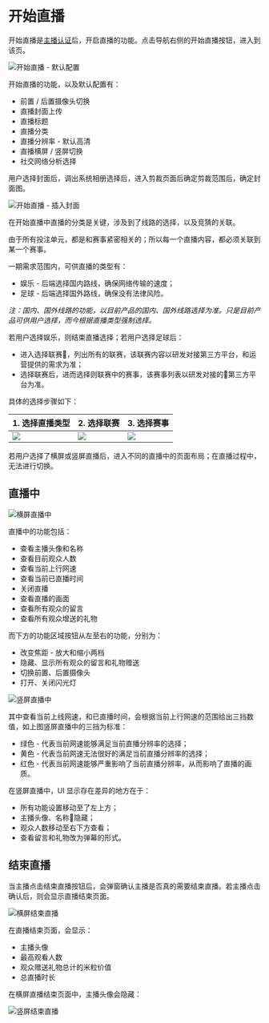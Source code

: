 # 开始直播

开始直播是[主播认证](/auth.html)后，开启直播的功能。点击导航右侧的开始直播按钮，进入到该页。

![开始直播 - 默认配置](/images/start01.png)

开始直播的功能，以及默认配置有：

* 前置 / 后置摄像头切换
* 直播封面上传
* 直播标题
* 直播分类
* 直播分辨率 - 默认高清
* 直播横屏 / 竖屏切换
* 社交网络分析选择

用户选择封面后，调出系统相册选择后，进入剪裁页面后确定剪裁范围后，确定封面图。

![开始直播 - 插入封面](/images/start02.png)

在开始直播中直播的分类是关键，涉及到了线路的选择，以及竞猜的关联。

由于所有投注单元，都是和赛事紧密相关的；所以每一个直播内容，都必须关联到某一个赛事。

一期需求范围内，可供直播的类型有：

* 娱乐 - 后端选择国内路线，确保网络传输的速度；
* 足球 - 后端选择国外路线，确保没有法律风险。

*注：国内、国外线路的功能，以目前产品的国内、国外线路选择为准。只是目前产品可供用户选择，而今根据直播类型强制选择。*

若用户选择娱乐，则结束直播选择；若用户选择足球后：

* 进入选择联赛，列出所有的联赛，该联赛内容以研发对接第三方平台，和运营提供的需求为准；
* 选择联赛后，进而选择则联赛中的赛事，该赛事列表以研发对接的第三方平台为准。

具体的选择步骤如下：

|1. 选择直播类型|2. 选择联赛|3. 选择赛事|
|---|---|---|
|![](/images/catalog01.png)|![](/images/catalog02.png)|![](/images/catalog03.png)|

若用户选择了横屏或竖屏直播后，进入不同的直播中的页面布局；在直播过程中，无法进行切换。

## 直播中

![横屏直播中](/images/stream-v.png)

直播中的功能包括：

* 查看主播头像和名称
* 查看目前观众人数
* 查看当前上行网速
* 查看当前已直播时间
* 关闭直播
* 查看直播的画面
* 查看所有观众的留言
* 查看所有观众增送的礼物

而下方的功能区域按钮从左至右的功能，分别为：

* 改变焦距 - 放大和缩小两档
* 隐藏、显示所有观众的留言和礼物赠送
* 切换前置、后置摄像头
* 打开、关闭闪光灯

![竖屏直播中](/images/stream-h.png)

其中查看当前上线网速，和已直播时间，会根据当前上行网速的范围给出三挡数值，如上图竖屏直播中的三挡为标准：

* 绿色 - 代表当前网速能够满足当前直播分辨率的选择；
* 黄色 - 代表当前网速无法很好的满足当前直播分辨率的选择；
* 红色 - 代表当前网速能够严重影响了当前直播分辨率，从而影响了直播的画质。

在竖屏直播中，UI 显示存在差异的地方在于：

* 所有功能设置移动至了左上方；
* 主播头像、名称隐藏；
* 观众人数移动至右下方查看；
* 查看留言和礼物改为弹幕的形式。

## 结束直播

当主播点击结束直播按钮后，会弹窗确认主播是否真的需要结束直播。若主播点击确认后，则会显示直播结束页面。

![横屏结束直播](/images/stream-end-v.png)

在直播结束页面，会显示：

* 主播头像
* 最高观看人数
* 观众赠送礼物总计的米粒价值
* 总直播时长

在横屏直播结束页面中，主播头像会隐藏：

![竖屏结束直播](/images/stream-end-h.png)
